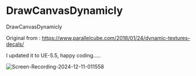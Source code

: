 # DrawCanvasDynamicly
DrawCanvasDynamicly

Original from : 
https://www.parallelcube.com/2018/01/24/dynamic-textures-decals/


I updated it to UE-5.5, happy coding.....





![Screen-Recording-2024-12-11-011558](https://github.com/user-attachments/assets/a4e8aad1-f3fa-423d-9322-033b687b9aa9)
